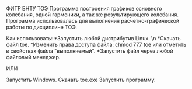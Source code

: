 ФИТР БНТУ ТОЭ 
Программа построения графиков основного колебания, одной гармоники, а так же результирующего колебания. Программа использовалась для выполнения расчетно-графической работы по дисциплине ТОЭ.

Как использовать:
*Запустить любой дистрибутив Linux. \n
*Скачать файл toe.
*Изменить права доступа файла: chmod 777 toe или отметить в свойствах файла "выполняемый".
*Запустить файл через любой файловый менеджер.

ИЛИ

Запустить Windows.
Скачать toe.exe
Запустить программу.
